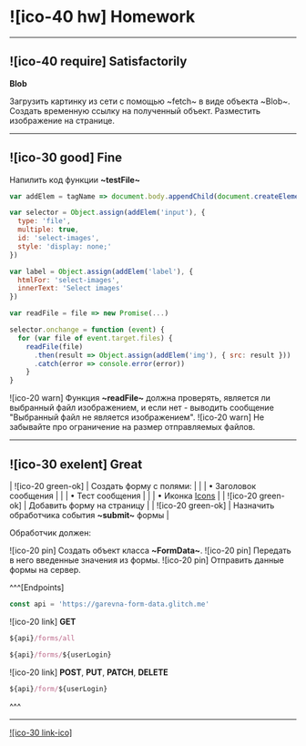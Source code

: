 # ![ico-40 hw] Homework

___________________________________________

## ![ico-40 require] Satisfactorily

**Blob**

Загрузить картинку из сети с помощью ~fetch~ в виде объекта ~Blob~.
Создать временную ссылку на полученный объект.
Разместить изображение на странице.

_____________________________________________________________

## ![ico-30 good] Fine

Напилить код функции **~testFile~**

~~~js
var addElem = tagName => document.body.appendChild(document.createElement(tagName))

var selector = Object.assign(addElem('input'), {
  type: 'file',
  multiple: true,
  id: 'select-images',
  style: 'display: none;'
})

var label = Object.assign(addElem('label'), {
  htmlFor: 'select-images',
  innerText: 'Select images'
})

var readFile = file => new Promise(...)

selector.onchange = function (event) {
  for (var file of event.target.files) {
    readFile(file)
      .then(result => Object.assign(addElem('img'), { src: result }))
      .catch(error => console.error(error))
    }
}
~~~

![ico-20 warn] Функция **~readFile~** должна проверять, является ли выбранный файл изображением, и если нет - выводить сообщение "Выбранный файл не является изображением".
![ico-20 warn] Не забывайте про ограничение на размер отправляемых файлов.

_______________________________

## ![ico-30 exelent] Great


| ![ico-20 green-ok] | Создать форму с полями: |
|                    | • Заголовок сообщения |
|                    | • Тест сообщения |
|                    | • Иконка [Icons](https://www.webfx.com/tools/emoji-cheat-sheet/) |
| ![ico-20 green-ok] | Добавить форму на страницу |
| ![ico-20 green-ok] | Назначить обработчика события **~submit~** формы |


Обработчик должен:

![ico-20 pin] Создать объект класса **~FormData~**.
![ico-20 pin] Передать в него введенные значения из формы.
![ico-20 pin] Отправить данные формы на сервер.

^^^[Endpoints]

~~~js
const api = 'https://garevna-form-data.glitch.me'
~~~

![ico-20 link] **GET**
~~~js
${api}/forms/all

${api}/forms/${userLogin}
~~~


![ico-20 link] **POST**, **PUT**, **PATCH**, **DELETE**
~~~js
${api}/form/${userLogin}
~~~
^^^

______________________________________________________________________________

[![ico-30 link-ico]](help/hw-13-answers)
